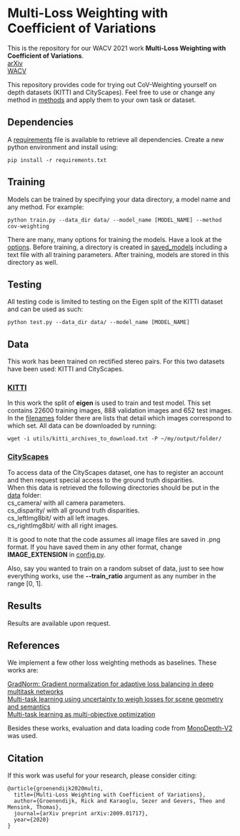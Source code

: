 # Multi-Loss Weighting with Coefficient of Variations
This is the repository for our WACV 2021 work **Multi-Loss Weighting with Coefficient of Variations**. \
[arXiv](https://arxiv.org/abs/2009.01717) \
[WACV]()

This repository provides code for trying out CoV-Weighting yourself on depth datasets (KITTI and CityScapes). Feel free to use or change any method in [methods](methods/) and apply them to your own task or dataset.

## Dependencies
A [requirements](requirements.txt) file is available to retrieve all dependencies. Create a new python environment and install using:
```shell
pip install -r requirements.txt
``` 

## Training
Models can be trained by specifying your data directory, a model name and any method. For example:
```shell
python train.py --data_dir data/ --model_name [MODEL_NAME] --method cov-weighting
```
There are many, many options for training the models. Have a look at the [options](options/).
Before training, a directory is created in [saved_models](saved_models/) including a text file with all training parameters. After training, models are stored in this directory as well.

## Testing  
All testing code is limited to testing on the Eigen split of the KITTI dataset and can be used as such:
```shell
python test.py --data_dir data/ --model_name [MODEL_NAME]
```

## Data
This work has been trained on rectified stereo pairs. For this two datasets have been used: KITTI and CityScapes.
### [KITTI](http://www.cvlibs.net/datasets/kitti/raw_data.php)
In this work the split of **eigen** is used to train and test model. This set contains 22600 training images, 888 validation images and 652 test images.  
In the [filenames](utils/filenames) folder there are lists that detail which images correspond to which set. All data can be downloaded by running:
```shell
wget -i utils/kitti_archives_to_download.txt -P ~/my/output/folder/
```

### [CityScapes](https://www.cityscapes-dataset.com)
To access data of the CityScapes dataset, one has to register an account and then request special access to the ground truth disparities.  
When this data is retrieved the following directories should be put in the [data](data/) folder:  
cs_camera/ with all camera parameters.  
cs_disparity/ with all ground truth disparities.  
cs_leftImg8bit/ with all left images.  
cs_rightImg8bit/ with all right images.

It is good to note that the code assumes all image files are saved in .png format. If you have saved them in any other format, change **IMAGE_EXTENSION** in [config.py](config.py). 

Also, say you wanted to train on a random subset of data, just to see how everything works, use the **--train_ratio** argument as any number in the range [0, 1].

## Results
Results are available upon request.

## References
We implement a few other loss weighting methods as baselines. These works are:

[GradNorm: Gradient normalization for adaptive loss balancing in deep multitask networks](http://proceedings.mlr.press/v80/chen18a.html)  
[Multi-task learning using uncertainty to weigh losses for scene geometry and semantics](https://openaccess.thecvf.com/content_cvpr_2018/papers/Kendall_Multi-Task_Learning_Using_CVPR_2018_paper.pdf)  
[Multi-task learning as multi-objective optimization](http://papers.nips.cc/paper/7334-multi-task-learning-as-multi-objective-optimization)

Besides these works, evaluation and data loading code from [MonoDepth-V2](https://github.com/nianticlabs/monodepth2) was used.

## Citation
If this work was useful for your research, please consider citing:
```
@article{groenendijk2020multi,
  title={Multi-Loss Weighting with Coefficient of Variations},
  author={Groenendijk, Rick and Karaoglu, Sezer and Gevers, Theo and Mensink, Thomas},
  journal={arXiv preprint arXiv:2009.01717},
  year={2020}
}
```

